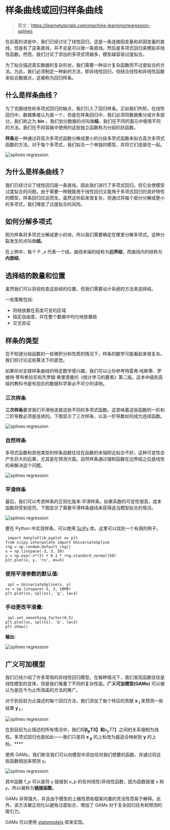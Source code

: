 # 样条曲线或回归样条曲线

> 原文：<https://learnetutorials.com/machine-learning/regression-splines>

在前面的讲座中，我们已经讨论了线性回归，这是一条连接因变量和非因变量的直线，但是有了这条直线，并不总是可以做一条直线。然后是多项式回归来模拟非线性函数。然而，我们讨论了添加的多项式项越多，模型越容易过度拟合。

为了拟合描述真实数据的复杂形状，我们需要一种设计复杂函数而不过度拟合的方法。为此，我们必须制定一种新的方法，即非线性回归，但结合线性和非线性函数来拟合数据点，这被称为回归样条。

## 什么是样条曲线？

为了克服线性和多项式回归的缺点，我们引入了回归样条。正如我们所知，在线性回归中，数据集被认为是一个，但是在样条回归中，我们必须将数据集分成许多部分，我们称之为 **bin** 。我们划分数据的点叫做**结**，我们在不同的面元中使用不同的方法。我们在不同容器中使用的这些独立函数称为分段阶跃函数。

**样条**是一种通过将高次多项式函数分解成更小的分段多项式函数来拟合高次多项式函数的方法。对于每个多项式，我们拟合一个单独的模型，并将它们连接在一起。

![splines regression](img/25669052ef4c76199ab633a44143d7ef.png)

## 为什么是样条曲线？

我们已经讨论了线性回归是一条直线，因此我们进行了多项式回归，但它会使模型过度拟合的问题。由于需要一种既能用于线性回归又能用于多项式回归的良好特性的模型，样条回归应运而生。虽然这听起来很复杂，但通过将每个部分分解成更小的多项式，我们降低了过度拟合的风险。

## 如何分解多项式

因为样条将多项式分解成更小的块，所以我们需要确定在哪里分解多项式。这种分裂发生的点叫做**结**。

在上例中，每个 P _x 代表一个结。曲线末端的结称为**边界结**，而曲线内的结称为**内部结**。

## 选择结的数量和位置

虽然我们可以目视检查这些结的位置，但我们需要设计系统的方法来选择结。

一些策略包括:

*   将结放置在高度可变的区域
*   指定自由度，并在整个数据中均匀地放置结
*   交叉验证

## 样条的类型

在不知道分段函数的一些微积分和性质的情况下，样条的数学可能看起来很复杂。我们将讨论这些算法下的直觉。

如果你对支撑样条曲线的特定数学感兴趣，我们可以让你参考特雷弗·哈斯蒂、罗维特·蒂布希拉尼和杰罗姆·弗里德曼的《统计学习的要素》第二版。这本中级到高级的教科书是有抱负的数据科学家必不可少的读物。

### 三次样条

**三次样条**要求我们平滑地连接这些不同的多项式函数。这意味着这些函数的一阶和二阶导数必须是连续的。下图显示了三次样条，以及一阶导数如何成为连续函数。

![splines regression](img/7f18fcdcb5fa06c90784d621719f4def.png)

### 自然样条

多项式函数和其他类型的样条函数往往在函数的末端附近拟合不好。这种可变性会产生巨大的后果，尤其是在预测方面。自然样条通过强制函数在边界结之后是线性的来解决这个问题。

![splines regression](img/b516ef297933cae25bd8f2651e0eb40c.png)

### 平滑样条

最后，我们可以考虑样条的正则化版本:平滑样条。如果系数的可变性很高，成本函数将受到惩罚。下图显示了需要平滑样条曲线来获得适当模型拟合的情况。

![splines regression](img/fedbd963f24202e1661cc44d7a590652.png)

要在 Python 中实现样条，可以使用 [SciPy](https://www.scipy.org/) 库。这里可以找到一个有用的例子。

```
 import matplotlib.pyplot as plt
from scipy.interpolate import UnivariateSpline
rng = np.random.default_rng()
x = np.linspace(-3, 3, 50)
y = np.exp(-x**2) + 0.1 * rng.standard_normal(50)
plt.plot(x, y, 'ro', ms=5) 

```

### 使用平滑参数的默认值:

```
 spl = UnivariateSpline(x, y)
xs = np.linspace(-3, 3, 1000)
plt.plot(xs, spl(xs), 'g', lw=3) 

```

### 手动更改平滑量:

```
 spl.set_smoothing_factor(0.5)
plt.plot(xs, spl(xs), 'b', lw=3)
plt.show() 

```

**输出:**

![splines regression](img/b5a36e33cf2e8b3b82f31ef1dc8ceb4a.png)

## 广义可加模型

我们已经介绍了许多常用的非线性回归模型。在每种情况下，我们发现函数往往是线性模型的变体，但是我们堆叠了不同的复杂性层。**广义可加模型(GAMs)** 可以被认为是迄今为止所涵盖的方法的推广。

对于到目前为止描述的每个回归方法，我们添加了每个特征的贡献 **x** <sub>**i**</sub> 来预测一些结果 **y <sub>i</sub>** 。

![splines regression](img/6cf54a9d0f7bfb6d4ec17fbeed75debd.png)

在到目前为止描述的所有情况中，我们将**β<sub>p</sub>T3】和**x<sub>p</sub>T7】之间的关系强制为线性。多项式回归也是如此——我们只是将 **x <sub>p</sub>** 的上标改为最适合映射到 **y** 的上标。****

使用 GAMs，我们断言我们可以向模型中添加任何我们想要的函数，并通过将这些函数相加来预测 y。

![splines regression](img/e70f26aa271c5514d813fca9eb3d8d5d.png)

其中函数 f_p 可以是将 y 链接到 x_p 的任何线性/非线性函数，因为函数链接 x 和 y，所以被称为**链接函数**。

GAMs 非常强大，并且由于模型的上瘾性质和框架内置的灵活性而易于解释。此外，该方法被正则化以避免过度拟合，增加了 GAMs 对于复杂回归任务和预测的吸引力。

GAMs 可以使用 [statsmodels](https://www.statsmodels.org/devel/gam.html) 库来实现。